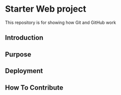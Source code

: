 # Starter Web project

This repository is for showing how Git and GitHub work

## Introduction

## Purpose

## Deployment

## How To Contribute